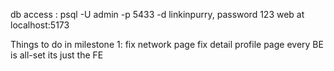 db access : psql -U admin -p 5433 -d linkinpurry, password 123
web at localhost:5173

Things to do in milestone 1:
fix network page 
fix detail profile page
every BE is all-set
its just the FE 